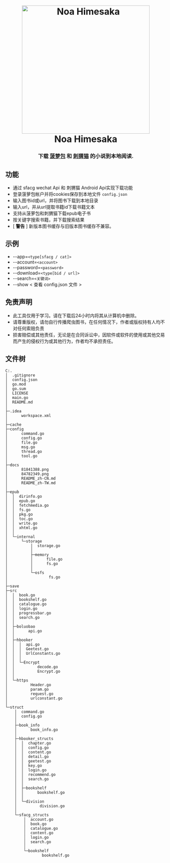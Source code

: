 <h1 align="center">
  <img src="./81841388.png" width="400" height='' alt="Noa Himesaka">
  <br>Noa Himesaka<br>  
</h1>
<h3 align="center">
    下载 <a href="https://book.sfacg.com/">菠萝包</a> 和 
    <a href="https://app.hbooker.com/">刺猬猫</a> 的小说到本地阅读. 

</h3> 

## **功能**

- 通过 sfacg wechat Api 和 刺猬猫 Android Api实现下载功能
- 登录菠萝包帐户并将cookies保存到本地文件 ```config.json```
- 输入图书id或url，并将图书下载到本地目录
- 输入url，并从url提取书籍id下载书籍文本
- 支持从菠萝包和刺猬猫下载epub电子书
- 按关键字搜索书籍，并下载搜索结果
- [ **警告** ] 新版本图书缓存与旧版本图书缓存不兼容。

## **示例**

- --app=```<type[sfacg / cat]>```
- --account=```<account>```
- --password=```<password>```
- --download=```<type[bid / url]>```
- --search=```<关键词>```
- --show  < 查看 config.json 文件 >

## **免责声明**

- 此工具仅用于学习。请在下载后24小时内将其从计算机中删除。
- 请尊重版权，请勿自行传播爬虫图书，在任何情况下，作者或版权持有人均不对任何索赔负责
- 损害赔偿或其他责任，无论是在合同诉讼中，因软件或软件的使用或其他交易而产生的侵权行为或其他行为，作者均不承担责任。

## **文件树**

``` 
C:.
│  .gitignore
│  config.json
│  go.mod
│  go.sum
│  LICENSE
│  main.go
│  README.md
│  
├─.idea
│      workspace.xml
│
├─cache
├─config
│      command.go
│      config.go
│      file.go
│      msg.go
│      thread.go
│      tool.go
│ 
├─docs
│      81841388.png
│      84782349.png
│      README_zh-CN.md
│      README_zh-TW.md
│
├─epub
│  │  dirinfo.go
│  │  epub.go
│  │  fetchmedia.go
│  │  fs.go
│  │  pkg.go
│  │  toc.go
│  │  write.go
│  │  xhtml.go
│  │
│  └─internal
│      └─storage
│          │  storage.go
│          │
│          ├─memory
│          │      file.go
│          │      fs.go
│          │
│          └─osfs
│                  fs.go
│
├─save
├─src
│  │  book.go
│  │  bookshelf.go
│  │  catalogue.go
│  │  login.go
│  │  progressbar.go
│  │  search.go
│  │
│  ├─boluobao
│  │      api.go
│  │
│  ├─hbooker
│  │  │  api.go
│  │  │  Geetest.go
│  │  │  UrlConstants.go
│  │  │
│  │  └─Encrypt
│  │          decode.go
│  │          Encrypt.go
│  │
│  └─https
│          Header.go
│          param.go
│          request.go
│          urlconstant.go
│
└─struct
    │  command.go
    │  config.go
    │
    ├─book_info
    │      book_info.go
    │
    ├─hbooker_structs
    │  │  chapter.go
    │  │  config.go
    │  │  content.go
    │  │  detail.go
    │  │  geetest.go
    │  │  key.go
    │  │  login.go
    │  │  recommend.go
    │  │  search.go
    │  │
    │  ├─bookshelf
    │  │      bookshelf.go
    │  │
    │  └─division
    │          division.go
    │
    └─sfacg_structs
        │  account.go
        │  book.go
        │  catalogue.go
        │  content.go
        │  login.go
        │  search.go
        │
        └─bookshelf
                bookshelf.go

```
